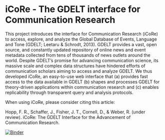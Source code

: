 # iCoRe - The GDELT interface for Communication Research

This project introduces the interface for Communication Research (iCoRe) to access, explore, and analyze the Global Database of Events, Language and Tone (GDELT; Leetaru &amp; Schrodt, 2013). GDELT provides a vast, open source, and constantly updated repository of online news and event metadata collected from tens of thousands of news outlets around the world. Despite GDELT’s promise for advancing communication science, its massive scale and complex data structures have hindered efforts of communication scholars aiming to access and analyze GDELT. We thus developed iCoRe, an easy-to-use web interface that (a) provides fast access to the data available in GDELT (b) shapes and processes GDELT for theory-driven applications within communication research and (c) enables replicability through transparent query and analysis protocols.

When using iCoRe, please consider citing this article:

Hopp, F. R., Schaffer, J., Fisher, J. T., Cornell, D., & Weber, R. (under review). iCoRe: The GDELT Interface for the Advancement of Communication Research. 

[![Binder](https://mybinder.org/badge_logo.svg)](https://mybinder.org/v2/gh/medianeuroscience/icore.git/master)
